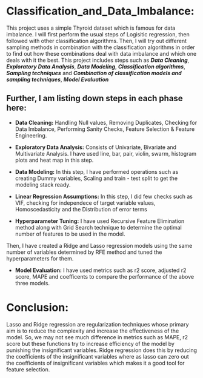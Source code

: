 # Classification_and_Data_Imbalance:

This project uses a simple Thyroid dataset which is famous for data imbalance. I will first perform the usual steps of Logisitic regression, then followed with other classification algorithms. Then, I will try out different sampling methods in combination with the classification algorithms in order to find out how these combinations deal with data imbalance and which one deals with it the best. This project includes steps such as ***Data Cleaning***, ***Exploratory Data Analysis***, ***Data Modeling***, ***Classification algorithms***, ***Sampling techniques*** and ***Combination of classification models and sampling techniques***, ***Model Evaluation***


## Further, I am listing down steps in each phase here:

* **Data Cleaning:**               Handling Null values, Removing Duplicates, Checking for Data Imbalance, Performing Sanity Checks, Feature Selection & Feature Engineering.

*  **Exploratory Data Analysis:**  Consists of Univariate, Bivariate and Multivariate Analysis. I have used line, bar, pair, violin, swarm, histogram plots and heat map in this step.

*   **Data Modeling:**             In this step, I have performed operations such as creating Dummy variables, Scaling and train - test split to get the modeling stack ready.

*  **Linear Regression Assumptions:**   In this step, I did few checks such as VIF, checking for independece of target variable values, Homoscedasticity and the Distribution of error terms

*  **Hyperparameter Tuning:**           I have used Recursive Feature Elimination method along with Grid Search technique to determine the optimal number of features to be used in the model.

Then, I have created a Ridge and Lasso regression models using the same number of variables determined by RFE method and tuned the hyperparameters for them.

* **Model Evaluation:** I have used metrics such as r2 score, adjusted r2 score, MAPE and coefficents to compare the performance of the above three models.

# Conclusion:

Lasso and Ridge regression are regularization techniques whose primary aim is to reduce the complexity and increase the effectiveness of the model. So, we may not see much difference in metrics such as MAPE, r2 score but these functions try to increase efficiency of the model by punishing the insignificant variables. Ridge regression does this by reducing the coefficients of the insignificant variables where as lasso can zero out the coefficients of insignificant variables which makes it a good tool for feature selection.

  
